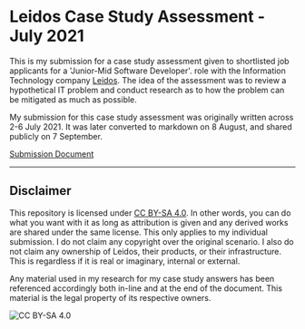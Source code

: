 # Leidos Case Study Assessment - July 2021

This is my submission for a case study assessment given to shortlisted job applicants for a 'Junior-Mid Software Developer'.  role with the Information Technology company [Leidos](https://www.leidos.com/). The idea of the assessment was to review a hypothetical IT problem and conduct research as to how the problem can be mitigated as much as possible.

My submission for this case study assessment was originally written across 2-6 July 2021. It was later converted to markdown on 8 August, and shared publicly on 7 September.

[Submission Document](./submission.md)

---

## Disclaimer

This repository is licensed under [CC BY-SA 4.0](https://creativecommons.org/licenses/by-sa/4.0/). In other words, you can do what you want with it as long as attribution is given and any derived works are shared under the same license. This only applies to my individual submission. I do not claim any copyright over the original scenario. I also do not claim any ownership of Leidos, their products, or their infrastructure. This is regardless if it is real or imaginary, internal or external.

Any material used in my research for my case study answers has been referenced accordingly both in-line and at the end of the document. This material is the legal property of its respective owners.

![CC BY-SA 4.0](https://i.creativecommons.org/l/by-sa/4.0/88x31.png)
